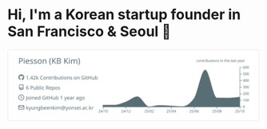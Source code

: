 # Hi, I'm a Korean startup founder in San Francisco & Seoul 👋

![](https://raw.githubusercontent.com/Piesson/Piesson/main/profile-summary-card-output/default/0-profile-details.svg)
